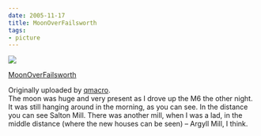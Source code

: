 ```yaml
---
date: 2005-11-17
title: MoonOverFailsworth
tags:
- picture
---
```

[![](http://static.flickr.com/32/63833935_b287b1a5cd_m.jpg)](http://www.flickr.com/photos/qmacro/63833935/ "photo sharing")  
  
[MoonOverFailsworth](http://www.flickr.com/photos/qmacro/63833935/)  
  
Originally uploaded by [qmacro](http://www.flickr.com/people/qmacro/).  
The moon was huge and very present as I drove up the M6 the other night. It was still hanging around in the morning, as you can see. In the distance you can see Salton Mill. There was another mill, when I was a lad, in the middle distance (where the new houses can be seen) – Argyll Mill, I think.
